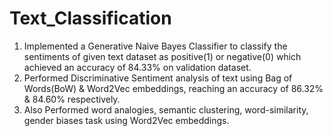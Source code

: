 # Text_Classification

1. Implemented a Generative Naive Bayes Classifier to classify the sentiments of given text dataset as positive(1) or
negative(0) which achieved an accuracy of 84.33% on validation dataset.
2. Performed Discriminative Sentiment analysis of text using Bag of Words(BoW) & Word2Vec embeddings,
reaching an accuracy of 86.32% & 84.60% respectively.
3. Also Performed word analogies, semantic clustering, word-similarity, gender biases task using Word2Vec embeddings.
